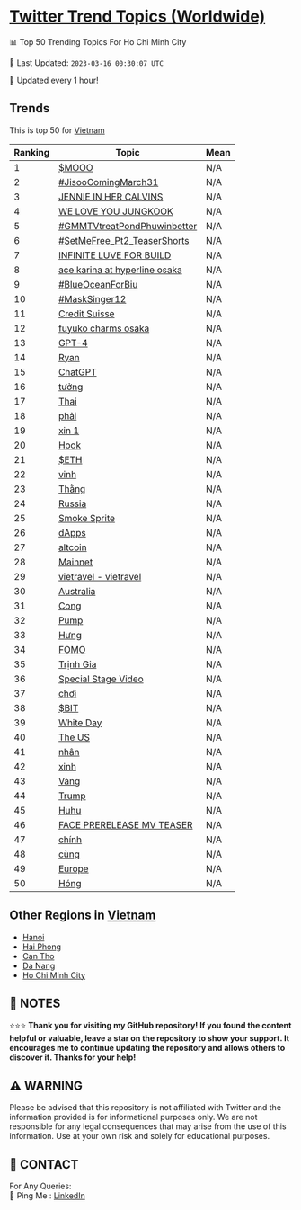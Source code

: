 [Twitter Trend Topics (Worldwide)](https://github.com/ErcinDedeoglu/Twitter-Trend-Topics)
==========


📊 Top 50 Trending Topics For Ho Chi Minh City

📆 Last Updated: `2023-03-16 00:30:07 UTC`

🔧 Updated every 1 hour!


## Trends

This is top 50 for [Vietnam](</Vietnam>)

| Ranking | Topic | Mean |
| ------- | ------------ | ------------ |
| 1 | [$MOOO](http://twitter.com/search?q=%24MOOO) | N/A |
| 2 | [#JisooComingMarch31](http://twitter.com/search?q=%23JisooComingMarch31) | N/A |
| 3 | [JENNIE IN HER CALVINS](http://twitter.com/search?q=JENNIE+IN+HER+CALVINS) | N/A |
| 4 | [WE LOVE YOU JUNGKOOK](http://twitter.com/search?q=WE+LOVE+YOU+JUNGKOOK) | N/A |
| 5 | [#GMMTVtreatPondPhuwinbetter](http://twitter.com/search?q=%23GMMTVtreatPondPhuwinbetter) | N/A |
| 6 | [#SetMeFree_Pt2_TeaserShorts](http://twitter.com/search?q=%23SetMeFree_Pt2_TeaserShorts) | N/A |
| 7 | [INFINITE LUVE FOR BUILD](http://twitter.com/search?q=INFINITE+LUVE+FOR+BUILD) | N/A |
| 8 | [ace karina at hyperline osaka](http://twitter.com/search?q=ace+karina+at+hyperline+osaka) | N/A |
| 9 | [#BlueOceanForBiu](http://twitter.com/search?q=%23BlueOceanForBiu) | N/A |
| 10 | [#MaskSinger12](http://twitter.com/search?q=%23MaskSinger12) | N/A |
| 11 | [Credit Suisse](http://twitter.com/search?q=Credit+Suisse) | N/A |
| 12 | [fuyuko charms osaka](http://twitter.com/search?q=fuyuko+charms+osaka) | N/A |
| 13 | [GPT-4](http://twitter.com/search?q=GPT-4) | N/A |
| 14 | [Ryan](http://twitter.com/search?q=Ryan) | N/A |
| 15 | [ChatGPT](http://twitter.com/search?q=ChatGPT) | N/A |
| 16 | [tưởng](http://twitter.com/search?q=t%c6%b0%e1%bb%9fng) | N/A |
| 17 | [Thai](http://twitter.com/search?q=Thai) | N/A |
| 18 | [phải](http://twitter.com/search?q=ph%e1%ba%a3i) | N/A |
| 19 | [xin 1](http://twitter.com/search?q=xin+1) | N/A |
| 20 | [Hook](http://twitter.com/search?q=Hook) | N/A |
| 21 | [$ETH](http://twitter.com/search?q=%24ETH) | N/A |
| 22 | [vinh](http://twitter.com/search?q=vinh) | N/A |
| 23 | [Thằng](http://twitter.com/search?q=Th%e1%ba%b1ng) | N/A |
| 24 | [Russia](http://twitter.com/search?q=Russia) | N/A |
| 25 | [Smoke Sprite](http://twitter.com/search?q=Smoke+Sprite) | N/A |
| 26 | [dApps](http://twitter.com/search?q=dApps) | N/A |
| 27 | [altcoin](http://twitter.com/search?q=altcoin) | N/A |
| 28 | [Mainnet](http://twitter.com/search?q=Mainnet) | N/A |
| 29 | [vietravel - vietravel](http://twitter.com/search?q=vietravel+-+vietravel) | N/A |
| 30 | [Australia](http://twitter.com/search?q=Australia) | N/A |
| 31 | [Cong](http://twitter.com/search?q=Cong) | N/A |
| 32 | [Pump](http://twitter.com/search?q=Pump) | N/A |
| 33 | [Hưng](http://twitter.com/search?q=H%c6%b0ng) | N/A |
| 34 | [FOMO](http://twitter.com/search?q=FOMO) | N/A |
| 35 | [Trịnh Gia](http://twitter.com/search?q=Tr%e1%bb%8bnh+Gia) | N/A |
| 36 | [Special Stage Video](http://twitter.com/search?q=Special+Stage+Video) | N/A |
| 37 | [chơi](http://twitter.com/search?q=ch%c6%a1i) | N/A |
| 38 | [$BIT](http://twitter.com/search?q=%24BIT) | N/A |
| 39 | [White Day](http://twitter.com/search?q=White+Day) | N/A |
| 40 | [The US](http://twitter.com/search?q=The+US) | N/A |
| 41 | [nhân](http://twitter.com/search?q=nh%c3%a2n) | N/A |
| 42 | [xinh](http://twitter.com/search?q=xinh) | N/A |
| 43 | [Vàng](http://twitter.com/search?q=V%c3%a0ng) | N/A |
| 44 | [Trump](http://twitter.com/search?q=Trump) | N/A |
| 45 | [Huhu](http://twitter.com/search?q=Huhu) | N/A |
| 46 | [FACE PRERELEASE MV TEASER](http://twitter.com/search?q=FACE+PRERELEASE+MV+TEASER) | N/A |
| 47 | [chính](http://twitter.com/search?q=ch%c3%adnh) | N/A |
| 48 | [cùng](http://twitter.com/search?q=c%c3%b9ng) | N/A |
| 49 | [Europe](http://twitter.com/search?q=Europe) | N/A |
| 50 | [Hóng](http://twitter.com/search?q=H%c3%b3ng) | N/A |



## Other Regions in [Vietnam](</Vietnam>)

* [Hanoi](</Vietnam/Hanoi.md>)
* [Hai Phong](</Vietnam/Hai Phong.md>)
* [Can Tho](</Vietnam/Can Tho.md>)
* [Da Nang](</Vietnam/Da Nang.md>)
* [Ho Chi Minh City](</Vietnam/Ho Chi Minh City.md>)



## 📝 NOTES

⭐⭐⭐ **Thank you for visiting my GitHub repository! If you found the content helpful or valuable, leave a star on the repository to show your support. It encourages me to continue updating the repository and allows others to discover it. Thanks for your help!**


## ⚠️ WARNING

Please be advised that this repository is not affiliated with Twitter and the information provided is for informational purposes only. We are not responsible for any legal consequences that may arise from the use of this information. Use at your own risk and solely for educational purposes.


## 📨 CONTACT

 For Any Queries:  
            🏓 Ping Me : [LinkedIn](https://www.linkedin.com/in/ercindedeoglu/)
